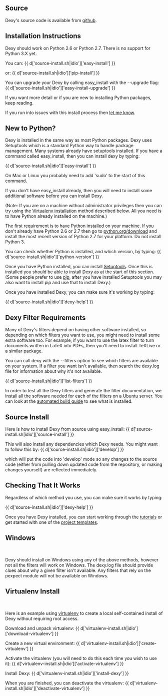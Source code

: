 ## Source

Dexy's source code is available from [github](http://github.com/ananelson/dexy).

## Installation Instructions

Dexy should work on Python 2.6 or Python 2.7. There is no support for Python 3.X yet.

You can:
{{ d['source-install.sh|idio']['easy-install'] }}

or:
{{ d['source-install.sh|idio']['pip-install'] }}

You can upgrade your Dexy by calling easy_install with the --upgrade flag:
{{ d['source-install.sh|idio']['easy-install-upgrade'] }}

If you want more detail or if you are new to installing Python packages, keep reading.  

If you run into issues with this install process then [let me know](http://discuss.dexy.it).

## New to Python?

Dexy is installed in the same way as most Python packages. Dexy uses Setuptools which is a standard Python way to handle package management. Many systems already have setuptools installed. If you have a command called easy_install, then you can install dexy by typing:

{{ d['source-install.sh|idio']['easy-install'] }}

On Mac or Linux you probably need to add 'sudo' to the start of this command.

If you don't have easy_install already, then you will need to install some additional software before you can install Dexy.

(Note: If you are on a machine without administrator privileges then you can try using the <a href="#nosudo">Virtualenv installation</a> method described below. All you need is to have Python already installed on the machine.)

The first requirement is to have Python installed on your machine. If you don't already have Python 2.6 or 2.7 then go to [python.org/download](http://www.python.org/download/) and install the most recent version of Python 2.7 for your platform. Do not install Python 3.

You can check whether Python is installed, and which version, by typing:
{{ d['source-install.sh|idio']['python-version'] }}

Once you have Python installed, you can install [Setuptools](http://pypi.python.org/pypi/setuptools). Once this is installed you should be able to install Dexy as at the start of this section. (Some people prefer to use [pip](http://www.pip-installer.org/), after you have installed Setuptools you may also want to install pip and use that to install Dexy.)

Once you have installed Dexy, you can make sure it's working by typing:

{{ d['source-install.sh|idio']['dexy-help'] }}

## Dexy Filter Requirements

Many of Dexy's filters depend on having other software installed, so depending on which filters you want to use, you might need to install some extra software too. For example, if you want to use the latex filter to turn documents written in LaTeX into PDFs, then you'll need to install TeXLive or a similar package.

You can call dexy with the --filters option to see which filters are available on your system. If a filter you want isn't available, then search the dexy.log file for information about why it's not available.

{{ d['source-install.sh|idio']['list-filters'] }}

In order to test all the Dexy filters and generate the filter documentation, we install all the software needed for each of the filters on a Ubuntu server. You can look at the [automated build guide](dexy-automated-build-guide.pdf) to see what is installed.

## Source Install

Here is how to install Dexy from source using easy_install:
{{ d['source-install.sh|idio']['source-install'] }}

This will also install any dependencies which Dexy needs. You might want to follow this by:
{{ d['source-install.sh|idio']['develop'] }}

which will put the code into 'develop' mode so any changes to the source code (either from pulling down updated code from the repository, or making changes yourself) are reflected immediately.

## Checking That It Works

Regardless of which method you use, you can make sure it works by typing:

{{ d['source-install.sh|idio']['dexy-help'] }}

Once you have Dexy installed, you can start working through the [tutorials](/docs/tutorials) or get started with one of the [project templates](http://github.com/ananelson/dexy-templates).

## Windows

<span id="windows">&nbsp;</span>

Dexy should install on Windows using any of the above methods, however not all the filters will work on Windows. The dexy.log file should provide clues about why a given filter isn't available. Any filters that rely on the pexpect module will not be available on Windows.

## Virtualenv Install

<span id="nosudo">&nbsp;</span>

Here is an example using [virtualenv](http://virtualenv.openplans.org/) to create a local self-contained install of Dexy without requiring root access.

Download and unpack virtualenv:
{{ d['virtualenv-install.sh|idio']['download-virtualenv'] }}

Create a new virtual environment:
{{ d['virtualenv-install.sh|idio']['create-virtualenv'] }}

Activate the virtualenv (you will need to do this each time you wish to use it):
{{ d['virtualenv-install.sh|idio']['activate-virtualenv'] }}

Install Dexy:
{{ d['virtualenv-install.sh|idio']['install-dexy'] }}

When you are finished, you can deactivate the virtualenv:
{{ d['virtualenv-install.sh|idio']['deactivate-virtualenv'] }}

